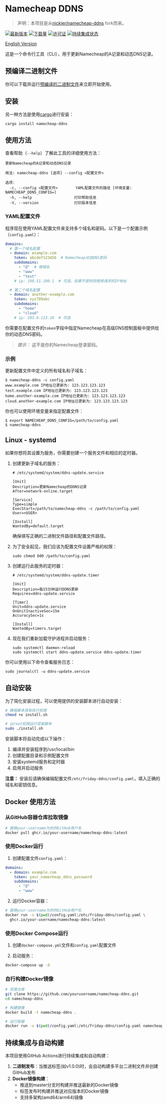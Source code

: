 # Namecheap DDNS

> 声明：本项目是从[nickjer/namecheap-ddns](https://github.com/nickjer/namecheap-ddns) fork而来。

[![最新版本](https://img.shields.io/crates/v/namecheap-ddns.svg)](https://crates.io/crates/namecheap-ddns)
[![下载量](https://img.shields.io/github/downloads/nickjer/namecheap-ddns/total.svg)](https://github.com/nickjer/namecheap-ddns/releases)
[![许可证](https://img.shields.io/github/license/nickjer/namecheap-ddns.svg)](https://github.com/nickjer/namecheap-ddns)
[![持续集成状态](https://github.com/nickjer/namecheap-ddns/workflows/Continuous%20integration/badge.svg)](https://github.com/nickjer/namecheap-ddns/actions)

[English Version](README_EN.md)

这是一个命令行工具（CLI），用于更新Namecheap的A记录和动态DNS记录。

## 预编译二进制文件

你可以下载并运行[预编译的二进制文件]来立即开始使用。

## 安装

另一种方法是使用[cargo]进行安装：

```shell
cargo install namecheap-ddns
```

## 使用方法

查看帮助（`--help`）了解此工具的详细使用方法：

```shell
更新Namecheap的A记录和动态DNS记录

用法: namecheap-ddns [选项] --config <配置文件>

选项:
  -c, --config <配置文件>        YAML配置文件的路径 [环境变量: NAMECHEAP_DDNS_CONFIG=]
  -h, --help                   打印帮助信息
  -V, --version                打印版本信息
```

### YAML配置文件

程序现在使用YAML配置文件来支持多个域名和密码。以下是一个配置示例（`config.yaml`）：

```yaml
domains:
  # 第一个域名配置
  - domain: example.com
    token: abcdef123456  # Namecheap动态DNS密码
    subdomains:
      - "@"  # 根域名
      - "www"
      - "test"
    # ip: 198.51.100.1  # 可选，如果不提供则使用请求的IP地址

  # 第二个域名配置
  - domain: another-example.com
    token: xyz789abc
    subdomains:
      - "home"
      - "cloud"
    # ip: 203.0.113.10  # 可选
```

你需要在配置文件的`token`字段中指定Namecheap在高级DNS控制面板中提供给你的动态DNS密码。

> *提示：* 这不是你的Namecheap登录密码。

### 示例

更新配置文件中定义的所有域名和子域名：

```console
$ namecheap-ddns -c config.yaml
www.example.com IP地址已更新为: 123.123.123.123
test.example.com IP地址已更新为: 123.123.123.123
home.another-example.com IP地址已更新为: 123.123.123.123
cloud.another-example.com IP地址已更新为: 123.123.123.123
```

你也可以使用环境变量来指定配置文件：

```console
$ export NAMECHEAP_DDNS_CONFIG=/path/to/config.yaml
$ namecheap-ddns
```

## Linux - systemd

如果你想将其设置为服务，你需要创建一个服务文件和相应的定时器。

1. 创建更新子域名的服务：

   ```desktop
   # /etc/systemd/system/ddns-update.service

   [Unit]
   Description=更新Namecheap的DDNS记录
   After=network-online.target

   [Service]
   Type=simple
   ExecStart=/path/to/namecheap-ddns -c /path/to/config.yaml
   User=<USER>

   [Install]
   WantedBy=default.target
   ```

   确保填写正确的二进制文件路径和配置文件路径。

2. 为了安全起见，我们应该为配置文件设置严格的权限：

   ```shell
   sudo chmod 600 /path/to/config.yaml
   ```

3. 创建运行此服务的定时器：

   ```desktop
   # /etc/systemd/system/ddns-update.timer

   [Unit]
   Description=每15分钟运行DDNS更新
   Requires=ddns-update.service

   [Timer]
   Unit=ddns-update.service
   OnUnitInactiveSec=15m
   AccuracySec=1s

   [Install]
   WantedBy=timers.target
   ```

4. 现在我们重新加载守护进程并启动服务：

   ```shell
   sudo systemctl daemon-reload
   sudo systemctl start ddns-update.service ddns-update.timer
   ```

你可以使用以下命令查看服务日志：

```shell
sudo journalctl -u ddns-update.service
```

## 自动安装

为了简化安装过程，可以使用提供的安装脚本进行自动安装：

```bash
# 确保脚本具有执行权限
chmod +x install.sh

# 以root权限运行安装脚本
sudo ./install.sh
```

安装脚本将自动完成以下操作：
1. 编译并安装程序到/usr/local/bin
2. 创建配置目录和示例配置文件
3. 安装systemd服务和定时器
4. 启用并启动服务

**注意：** 安装后请确保编辑配置文件`/etc/friday-ddns/config.yaml`，填入正确的域名和密钥信息。

## Docker 使用方法

### 从GitHub容器仓库拉取镜像

```bash
# 替换your-username为你的GitHub用户名
docker pull ghcr.io/your-username/namecheap-ddns:latest
```

### 使用Docker运行

1. 创建配置文件`config.yaml`：

```yaml
domains:
  - domain: example.com
    token: your_namecheap_ddns_password
    subdomains:
      - "@"
      - "www"
```

2. 运行Docker容器：

```bash
# 替换your-username为你的GitHub用户名
docker run -v $(pwd)/config.yaml:/etc/friday-ddns/config.yaml \
  ghcr.io/your-username/namecheap-ddns:latest
```

### 使用Docker Compose运行

1. 创建`docker-compose.yml`文件和`config.yaml`配置文件

2. 启动服务：

```bash
docker-compose up -d
```

### 自行构建Docker镜像

```bash
# 克隆仓库
git clone https://github.com/yourusername/namecheap-ddns.git
cd namecheap-ddns

# 构建镜像
docker build -t namecheap-ddns .

# 运行容器
docker run -v $(pwd)/config.yaml:/etc/friday-ddns/config.yaml namecheap-ddns
```

## 持续集成与自动构建

本项目使用GitHub Actions进行持续集成和自动构建：

1. **二进制发布**：当推送标签(如v1.0.0)时，会自动构建多平台二进制文件并创建GitHub发布
2. **Docker镜像构建**：
   - 推送到master分支时构建并推送最新的Docker镜像
   - 标签发布时构建并推送对应版本的Docker镜像
   - 支持多架构(amd64/arm64)镜像

[cargo]: https://doc.rust-lang.org/cargo/
[预编译的二进制文件]: https://github.com/nickjer/namecheap-ddns/releases
